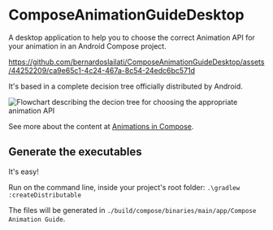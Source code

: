# ComposeAnimationGuideDesktop

A desktop application to help you to choose the correct Animation API for your animation in an Android Compose project.

https://github.com/bernardoslailati/ComposeAnimationGuideDesktop/assets/44252209/ca9e65c1-4c24-467a-8c54-24edc6bc571d

It's based in a complete decision tree officially distributed by Android.

![Flowchart describing the decion tree for choosing the appropriate animation API](https://github.com/bernardoslailati/ComposeAnimationGuideDesktop/assets/44252209/2d8898d3-af75-4043-a022-2f961f18de59)
      
See more about the content at [Animations in Compose](https://developer.android.com/jetpack/compose/animation/introduction).

## Generate the executables

It's easy!

Run on the command line, inside your project's root folder: `.\gradlew :createDistributable`

The files will be generated in `./build/compose/binaries/main/app/Compose Animation Guide`.
